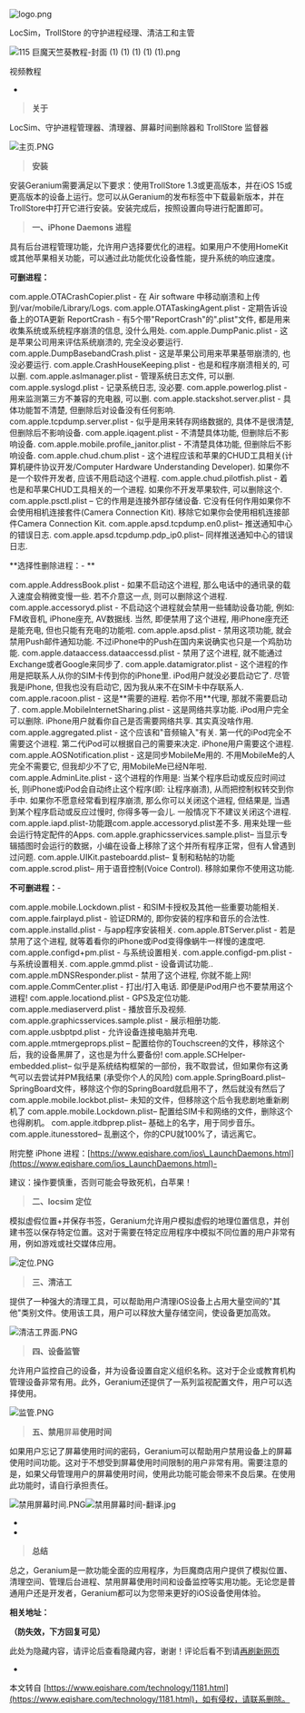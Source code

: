 ![logo.png](https://www.eqishare.com/zb_users/upload/2024/04/202404171713318069347356.png)

LocSim，TrollStore 的守护进程经理、清洁工和主管

![115 巨魔天竺葵教程-封面 (1) (1) (1) (1) (1).png](https://www.eqishare.com/zb_users/upload/2024/04/202404171713319483732133.png)

视频教程

-

> **关于**

LocSim、守护进程管理器、清理器、屏幕时间删除器和 TrollStore 监督器

![主页.PNG](https://www.eqishare.com/zb_users/upload/2024/04/202404171713318179836932.png)

> **安装**

安装Geranium需要满足以下要求：使用TrollStore 1.3或更高版本，并在iOS 15或更高版本的设备上运行。您可以从Geranium的发布标签中下载最新版本，并在TrollStore中打开它进行安装。安装完成后，按照设置向导进行配置即可。

> **一、iPhone Daemons 进程**

具有后台进程管理功能，允许用户选择要优化的进程。如果用户不使用HomeKit或其他苹果相关功能，可以通过此功能优化设备性能，提升系统的响应速度。

**可删进程：**

com.apple.OTACrashCopier.plist - 在 Air software 中移动崩溃和上传到/var/mobile/Library/Logs. com.apple.OTATaskingAgent.plist - 定期告诉设备上的OTA更新 ReportCrash - 有5个带"ReportCrash"的".plist"文件, 都是用来收集系统或系统程序崩溃的信息, 没什么用处. com.apple.DumpPanic.plist - 这是苹果公司用来评估系统崩溃的, 完全没必要运行. com.apple.DumpBasebandCrash.plist - 这是苹果公司用来苹果基带崩溃的, 也没必要运行. com.apple.CrashHouseKeeping.plist - 也是和程序崩溃相关的, 可以删. com.apple.aslmanager.plist - 管理系统日志文件, 可以删. com.apple.syslogd.plist - 记录系统日志, 没必要. com.apple.powerlog.plist - 用来监测第三方不兼容的充电器, 可以删. com.apple.stackshot.server.plist - 具体功能暂不清楚, 但删除后对设备没有任何影响. com.apple.tcpdump.server.plist - 似乎是用来转存网络数据的, 具体不是很清楚, 但删除后不影响设备. com.apple.iqagent.plist - 不清楚具体功能, 但删除后不影响设备. com.apple.mobile.profile\_janitor.plist - 不清楚具体功能, 但删除后不影响设备. com.apple.chud.chum.plist - 这个进程应该和苹果的CHUD工具相关(计算机硬件协议开发/Computer Hardware Understanding Developer). 如果你不是一个软件开发者, 应该不用启动这个进程. com.apple.chud.pilotfish.plist - 着也是和苹果CHUD工具相关的一个进程. 如果你不开发苹果软件, 可以删除这个. com.apple.psctl.plist – 它的作用是连接外部存储设备. 它没有任何作用如果你不会使用相机连接套件(Camera Connection Kit). 移除它如果你会使用相机连接部件Camera Connection Kit. com.apple.apsd.tcpdump.en0.plist– 推送通知中心的错误日志. com.apple.apsd.tcpdump.pdp\_ip0.plist– 同样推送通知中心的错误日志.

**选择性删除进程：-
**

com.apple.AddressBook.plist - 如果不启动这个进程, 那么电话中的通讯录的载入速度会稍微变慢一些. 若不介意这一点, 则可以删除这个进程. com.apple.accessoryd.plist - 不启动这个进程就会禁用一些辅助设备功能, 例如: FM收音机, iPhone座充, AV数据线. 当然, 即便禁用了这个进程, 用iPhone座充还是能充电, 但也只能有充电的功能啦. com.apple.apsd.plist - 禁用这项功能, 就会禁用Push邮件通知功能. 不过iPhone中的Push在国内来说确实也只是一个鸡肋功能. com.apple.dataaccess.dataaccessd.plist - 禁用了这个进程, 就不能通过Exchange或者Google来同步了. com.apple.datamigrator.plist - 这个进程的作用是把联系人从你的SIM卡传到你的iPhone里. iPod用户就没必要启动它了. 尽管我是iPhone, 但我也没有启动它, 因为我从来不在SIM卡中存联系人. com.apple.racoon.plist - 这是\*\*需要的进程. 若你不用\*\*代理, 那就不需要启动了. com.apple.MobileInternetSharing.plist - 这是网络共享功能. iPod用户完全可以删除. iPhone用户就看你自己是否需要网络共享. 其实真没啥作用. com.apple.aggregated.plist - 这个应该和"音频输入"有关. 第一代的iPod完全不需要这个进程. 第二代iPod可以根据自己的需要来决定. iPhone用户需要这个进程. com.apple.AOSNotification.plist - 这是同步MobileMe用的. 不用MobileMe的人完全不需要它, 但我却少不了它, 用MobileMe已经N年啦. com.apple.AdminLite.plist - 这个进程的作用是: 当某个程序启动或反应时间过长, 则iPhone或iPod会自动终止这个程序(即: 让程序崩溃), 从而把控制权转交到你手中. 如果你不愿意经常看到程序崩溃, 那么你可以关闭这个进程, 但结果是, 当遇到某个程序启动或反应过慢时, 你得多等一会儿. 一般情况下不建议关闭这个进程. com.apple.iapd.plist-功能跟com.apple.accessoryd.plist差不多. 用来处理一些会运行特定配件的Apps. com.apple.graphicsservices.sample.plist– 当显示专辑插图时会运行的数据，小编在设备上移除了这个并所有程序正常，但有人曾遇到过问题. com.apple.UIKit.pasteboardd.plist– 复制和粘帖的功能 com.apple.scrod.plist– 用于语音控制(Voice Control). 移除如果你不使用这功能.

**不可删进程：**-

com.apple.mobile.Lockdown.plist - 和SIM卡授权及其他一些重要功能相关. com.apple.fairplayd.plist - 验证DRM的, 即你安装的程序和音乐的合法性. com.apple.installd.plist - 与app程序安装相关. com.apple.BTServer.plist - 若是禁用了这个进程, 就等着看你的iPhone或iPod变得像蜗牛一样慢的速度吧. com.apple.configd+pm.plist - 与系统设置相关. com.apple.configd-pm.plist - 与系统设置相关. com.apple.gmmd.plist - 设备调试功能.. com.apple.mDNSResponder.plist - 禁用了这个进程, 你就不能上网! com.apple.CommCenter.plist - 打出/打入电话. 即便是iPod用户也不要禁用这个进程! com.apple.locationd.plist - GPS及定位功能. com.apple.mediaserverd.plist - 播放音乐及视频. com.apple.graphicsservices.sample.plist - 展示相册功能. com.apple.usbptpd.plist - 允许设备连接电脑并充电. com.apple.mtmergeprops.plist – 配置给你的Touchscreen的文件，移除这个后，我的设备黑屏了，这也是为什么要备份! com.apple.SCHelper-embedded.plist– 似乎是系统结构框架的一部份，我不取尝试，但如果你有这勇气可以去尝试并PM我结果 (承受你个人的风险) com.apple.SpringBoard.plist– SpringBoard文件，移除这个你的SpringBoard就启用不了，然后就没有然后了 com.apple.mobile.lockbot.plist– 未知的文件，但移除这个后令我悲剧地重新刷机了 com.apple.mobile.Lockdown.plist– 配置给SIM卡和网络的文件，删除这个也得刷机。 com.apple.itdbprep.plist– 基础上的名字，用于同步音乐。 com.apple.itunesstored– 乱删这个，你的CPU就100%了，请远离它。

附完整 iPhone 进程：[https://www.eqishare.com/ios\_LaunchDaemons.html](https://www.eqishare.com/ios_LaunchDaemons.html)-

建议：操作要慎重，否则可能会导致死机，白苹果！

> **二、locsim 定位**

模拟虚假位置+并保存书签，Geranium允许用户模拟虚假的地理位置信息，并创建书签以保存特定位置。这对于需要在特定应用程序中模拟不同位置的用户非常有用，例如游戏或社交媒体应用。

![定位.PNG](https://www.eqishare.com/zb_users/upload/2024/04/202404171713318359146095.png)

> **三、清洁工**

提供了一种强大的清理工具，可以帮助用户清理iOS设备上占用大量空间的"其他"类别文件。使用该工具，用户可以释放大量存储空间，使设备更加高效。

![清洁工界面.PNG](https://www.eqishare.com/zb_users/upload/2024/04/202404171713318790655941.png)

> **四、设备监管**

允许用户监控自己的设备，并为设备设置自定义组织名称。这对于企业或教育机构管理设备非常有用。此外，Geranium还提供了一系列监视配置文件，用户可以选择使用。

![监管.PNG](https://www.eqishare.com/zb_users/upload/2024/04/202404171713318893774219.png)

> **五、禁用**屏幕**使用时间**

如果用户忘记了屏幕使用时间的密码，Geranium可以帮助用户禁用设备上的屏幕使用时间功能。这对于不想受到屏幕使用时间限制的用户非常有用。需要注意的是，如果父母管理用户的屏幕使用时间，使用此功能可能会带来不良后果。在使用此功能时，请自行承担责任。

![禁用屏幕时间.PNG](https://www.eqishare.com/zb_users/upload/2024/04/202404171713318979109126.png)![禁用屏幕时间-翻译.jpg](https://www.eqishare.com/zb_users/upload/2024/04/202404171713318998502787.jpg)

-

-

> **总结**

总之，Geranium是一款功能全面的应用程序，为巨魔商店用户提供了模拟位置、清理空间、管理后台进程、禁用屏幕使用时间和设备监控等实用功能。无论您是普通用户还是开发者，Geranium都可以为您带来更好的iOS设备使用体验。

**相关地址：**

**（防失效，下方回复可见）**

此处为隐藏内容，请评论后查看隐藏内容，谢谢！评论后看不到请[再刷新网页](javascript:location.reload();)

-

本文转自 [https://www.eqishare.com/technology/1181.html](https://www.eqishare.com/technology/1181.html)，如有侵权，请联系删除。